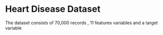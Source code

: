 # Heart Disease Dataset
 The dataset consists of 70,000 records , 11 features variables  and a target variable
